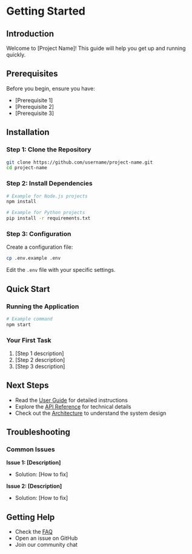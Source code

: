# Getting Started

## Introduction

Welcome to [Project Name]! This guide will help you get up and running quickly.

## Prerequisites

Before you begin, ensure you have:

- [Prerequisite 1]
- [Prerequisite 2]
- [Prerequisite 3]

## Installation

### Step 1: Clone the Repository

```bash
git clone https://github.com/username/project-name.git
cd project-name
```

### Step 2: Install Dependencies

```bash
# Example for Node.js projects
npm install

# Example for Python projects
pip install -r requirements.txt
```

### Step 3: Configuration

Create a configuration file:

```bash
cp .env.example .env
```

Edit the `.env` file with your specific settings.

## Quick Start

### Running the Application

```bash
# Example command
npm start
```

### Your First Task

1. [Step 1 description]
2. [Step 2 description]
3. [Step 3 description]

## Next Steps

- Read the [User Guide](user-guide.md) for detailed instructions
- Explore the [API Reference](api-reference.md) for technical details
- Check out the [Architecture](architecture.md) to understand the system design

## Troubleshooting

### Common Issues

**Issue 1: [Description]**
- Solution: [How to fix]

**Issue 2: [Description]**
- Solution: [How to fix]

## Getting Help

- Check the [FAQ](faq.md)
- Open an issue on GitHub
- Join our community chat

